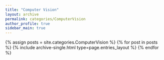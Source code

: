 ```yaml
---
title: "Computer Vision"
layout: archive
permalink: categories/ComputerVision
author_profile: true
sidebar_main: true
---
```


{% assign posts = site.categories.ComputerVision %}
{% for post in posts %} {% include archive-single.html type=page.entries_layout %} {% endfor %}
